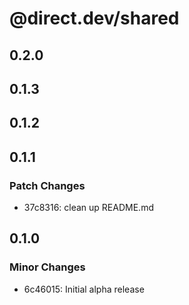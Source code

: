 # @direct.dev/shared

## 0.2.0

## 0.1.3

## 0.1.2

## 0.1.1

### Patch Changes

- 37c8316: clean up README.md

## 0.1.0

### Minor Changes

- 6c46015: Initial alpha release
